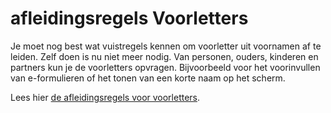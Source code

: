 # afleidingsregels Voorletters

Je moet nog best wat vuistregels kennen om voorletter uit voornamen af te leiden. Zelf doen is nu niet meer nodig. Van personen, ouders, kinderen en partners kun je de voorletters opvragen.
Bijvoorbeeld voor het voorinvullen van e-formulieren of het tonen van een korte naam op het scherm. 

Lees hier [de afleidingsregels voor voorletters](/personen/features/voorletters).
